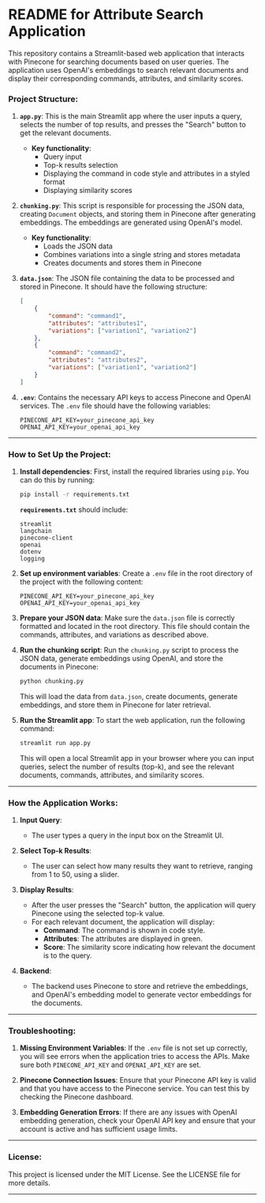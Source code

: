 # README for Attribute Search Application

This repository contains a Streamlit-based web application that interacts with Pinecone for searching documents based on user queries. The application uses OpenAI's embeddings to search relevant documents and display their corresponding commands, attributes, and similarity scores.

### Project Structure:

1. **`app.py`**: This is the main Streamlit app where the user inputs a query, selects the number of top results, and presses the "Search" button to get the relevant documents.
   
   - **Key functionality**: 
     - Query input
     - Top-k results selection
     - Displaying the command in code style and attributes in a styled format
     - Displaying similarity scores
   
2. **`chunking.py`**: This script is responsible for processing the JSON data, creating `Document` objects, and storing them in Pinecone after generating embeddings. The embeddings are generated using OpenAI's model.

   - **Key functionality**:
     - Loads the JSON data
     - Combines variations into a single string and stores metadata
     - Creates documents and stores them in Pinecone

3. **`data.json`**: The JSON file containing the data to be processed and stored in Pinecone. It should have the following structure:
   ```json
   [
       {
           "command": "command1",
           "attributes": "attributes1",
           "variations": ["variation1", "variation2"]
       },
       {
           "command": "command2",
           "attributes": "attributes2",
           "variations": ["variation1", "variation2"]
       }
   ]
   ```

4. **`.env`**: Contains the necessary API keys to access Pinecone and OpenAI services. The `.env` file should have the following variables:
   ```
   PINECONE_API_KEY=your_pinecone_api_key
   OPENAI_API_KEY=your_openai_api_key
   ```

---

### How to Set Up the Project:

1. **Install dependencies**:
   First, install the required libraries using `pip`. You can do this by running:
   ```bash
   pip install -r requirements.txt
   ```

   **`requirements.txt`** should include:
   ```
   streamlit
   langchain
   pinecone-client
   openai
   dotenv
   logging
   ```

2. **Set up environment variables**:
   Create a `.env` file in the root directory of the project with the following content:
   ```
   PINECONE_API_KEY=your_pinecone_api_key
   OPENAI_API_KEY=your_openai_api_key
   ```

3. **Prepare your JSON data**:
   Make sure the `data.json` file is correctly formatted and located in the root directory. This file should contain the commands, attributes, and variations as described above.

4. **Run the chunking script**:
   Run the `chunking.py` script to process the JSON data, generate embeddings using OpenAI, and store the documents in Pinecone:
   ```bash
   python chunking.py
   ```

   This will load the data from `data.json`, create documents, generate embeddings, and store them in Pinecone for later retrieval.

5. **Run the Streamlit app**:
   To start the web application, run the following command:
   ```bash
   streamlit run app.py
   ```

   This will open a local Streamlit app in your browser where you can input queries, select the number of results (top-k), and see the relevant documents, commands, attributes, and similarity scores.

---

### How the Application Works:

1. **Input Query**: 
   - The user types a query in the input box on the Streamlit UI.

2. **Select Top-k Results**:
   - The user can select how many results they want to retrieve, ranging from 1 to 50, using a slider.

3. **Display Results**:
   - After the user presses the "Search" button, the application will query Pinecone using the selected top-k value.
   - For each relevant document, the application will display:
     - **Command**: The command is shown in code style.
     - **Attributes**: The attributes are displayed in green.
     - **Score**: The similarity score indicating how relevant the document is to the query.

4. **Backend**:
   - The backend uses Pinecone to store and retrieve the embeddings, and OpenAI's embedding model to generate vector embeddings for the documents.

---

### Troubleshooting:

1. **Missing Environment Variables**:
   If the `.env` file is not set up correctly, you will see errors when the application tries to access the APIs. Make sure both `PINECONE_API_KEY` and `OPENAI_API_KEY` are set.

2. **Pinecone Connection Issues**:
   Ensure that your Pinecone API key is valid and that you have access to the Pinecone service. You can test this by checking the Pinecone dashboard.

3. **Embedding Generation Errors**:
   If there are any issues with OpenAI embedding generation, check your OpenAI API key and ensure that your account is active and has sufficient usage limits.

---

### License:

This project is licensed under the MIT License. See the LICENSE file for more details.

---
